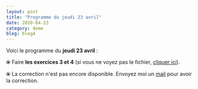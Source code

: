 ```yaml
---
layout: post
title: "Programme du jeudi 23 avril"
date: 2020-04-23
category: 4eme
blog: blog4
---
```


Voici le programme du <b>jeudi 23 avril</b> :

⦿ Faire <strong>les exercices 3 et 4</strong> (si vous ne voyez pas le fichier, <a href="/exercices/4eme/4eme_exercices_jeudi_23_avril_2020.pdf">cliquer ici</a>).

<object data="/exercices/4eme/4eme_exercices_jeudi_23_avril_2020.pdf" width="100%" height="500" type='application/pdf'></object>

⦿ La correction n'est pas encore disponible. Envoyez moi un <a href="mailto:benjamindang2015@gmail.com">mail</a> pour avoir la correction.
